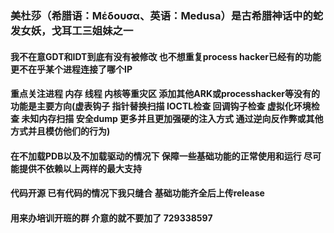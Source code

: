 ### 美杜莎（希腊语：Μέδουσα、英语：Medusa）是古希腊神话中的蛇发女妖，戈耳工三姐妹之一

#### 我不在意GDT和IDT到底有没有被修改 也不想重复process hacker已经有的功能 更不在乎某个进程连接了哪个IP

#### 重点关注进程 内存 线程 内核等重灾区 添加其他ARK或processhacker等没有的功能是主要方向(虚表钩子 指针替换扫描 IOCTL检查 回调钩子检查 虚拟化环境检查 未知内存扫描 安全dump 更多并且更加强硬的注入方式 通过逆向反作弊或其他方式并且模仿他们的行为)

#### 在不加载PDB以及不加载驱动的情况下 保障一些基础功能的正常使用和运行 尽可能提供不依赖以上两样的最大支持

#### 代码开源 已有代码的情况下我只缝合 基础功能齐全后上传release

#### 用来办培训开班的群 介意的就不要加了 729338597
